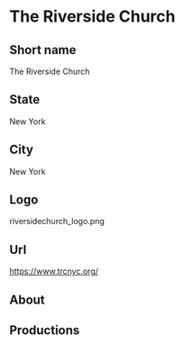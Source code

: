 # The Riverside Church

## Short name

The Riverside Church 

## State

New York

## City

New York

## Logo

riversidechurch_logo.png

## Url

https://www.trcnyc.org/

## About 



## Productions
